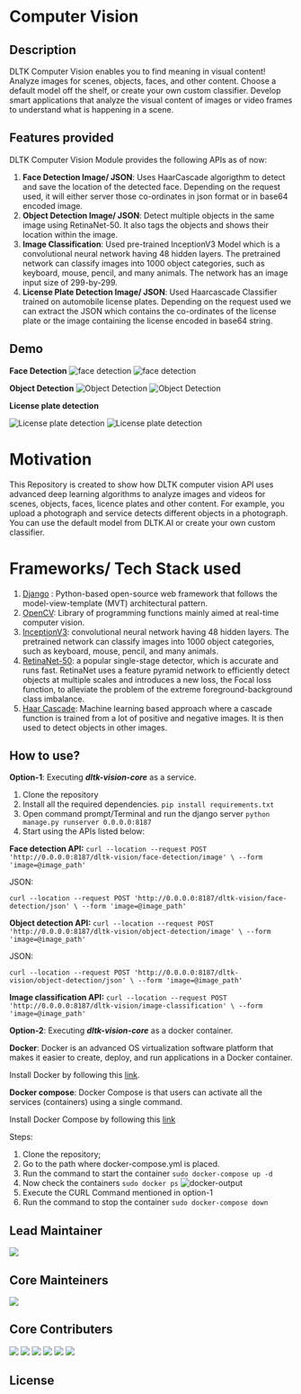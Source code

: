 # Computer Vision
## Description
DLTK Computer Vision enables you to find meaning in visual content! Analyze images for scenes, objects, faces, and other content. Choose a default model off the shelf, or create your own custom classifier. Develop smart applications that analyze the visual content of images or video frames to understand what is happening in a scene.

## Features provided
DLTK Computer Vision Module provides the following APIs as of now:
1. **Face Detection Image/ JSON**: Uses HaarCascade algorigthm to detect and save the location of the detected face. Depending on the request used, it will either server those co-ordinates in json format or in base64 encoded image. 
2. **Object Detection Image/ JSON**: Detect multiple objects in the same image using RetinaNet-50. It also tags the objects and shows their location within the image. 
3. **Image Classification**: Used pre-trained InceptionV3 Model which is a convolutional neural network having 48 hidden layers. The pretrained network can classify images into 1000 object categories, such as keyboard, mouse, pencil, and many animals. The network has an image input size of 299-by-299.
4. **License Plate Detection Image/ JSON**: Used Haarcascade Classifier trained on automobile license plates. Depending on the request used we can extract the JSON which contains the co-ordinates of the license plate or the image containing the license encoded in base64 string.

## Demo

**Face Detection**
![face detection](https://github.com/dltk-ai/Computer-Vision/blob/master/CVimages/group.jpg)
![face detection](https://github.com/dltk-ai/Computer-Vision/blob/master/CVimages/face_detect.jpeg)

**Object Detection**
![Object Detection](https://github.com/dltk-ai/Computer-Vision/blob/master/CVimages/japan.jpg)
![Object Detection](https://github.com/dltk-ai/Computer-Vision/blob/master/CVimages/image%20(1).jpg)

**License plate detection**

![License plate detection](https://github.com/dltk-ai/Computer-Vision/blob/master/CVimages/license.jpeg)
![License plate detection](https://github.com/dltk-ai/Computer-Vision/blob/master/CVimages/out.jpg)


# Motivation
This Repository is created to show how DLTK computer vision API uses advanced deep learning algorithms to analyze images and videos for scenes, objects, faces, licence plates and other content. For example, you upload a photograph and service detects different objects in a photograph. You can use the default model from DLTK.AI or create your own custom classifier.

# Frameworks/ Tech Stack used
1. [Django](https://www.djangoproject.com/) : Python-based open-source web framework that follows the model-view-template (MVT) architectural pattern.
2. [OpenCV](https://opencv.org/): Library of programming functions mainly aimed at real-time computer vision.
3. [InceptionV3](https://keras.io/api/applications/inceptionv3/): convolutional neural network having 48 hidden layers. The pretrained network can classify images into 1000 object categories, such as keyboard, mouse, pencil, and many animals.
4. [RetinaNet-50](https://keras.io/examples/vision/retinanet/): a popular single-stage detector, which is accurate and runs fast. RetinaNet uses a feature pyramid network to efficiently detect objects at multiple scales and introduces a new loss, the Focal loss function, to alleviate the problem of the extreme foreground-background class imbalance.
5. [Haar Cascade](https://opencv-python-tutroals.readthedocs.io/en/latest/py_tutorials/py_objdetect/py_face_detection/py_face_detection.html): Machine learning based approach where a cascade function is trained from a lot of positive and negative images. It is then used to detect objects in other images.

## How to use?
**Option-1**: Executing ***dltk-vision-core*** as a service. 

1. Clone the repository
2. Install all the required dependencies.
`pip install requirements.txt` 
3. Open command prompt/Terminal and run the django server 
`python manage.py runserver 0.0.0.0:8187`
4. Start using the APIs listed below:

**Face detection API:**
`curl --location --request POST 'http://0.0.0.0:8187/dltk-vision/face-detection/image' \
--form 'image=@image_path'`

JSON:

`curl --location --request POST 'http://0.0.0.0:8187/dltk-vision/face-detection/json' \
--form 'image=@image_path'`


**Object detection API:**
`curl --location --request POST 'http://0.0.0.0:8187/dltk-vision/object-detection/image' \
--form 'image=@image_path'`

JSON:

`curl --location --request POST 'http://0.0.0.0:8187/dltk-vision/object-detection/json' \
--form 'image=@image_path'`


**Image classification API:**
`curl --location --request POST 'http://0.0.0.0:8187/dltk-vision/image-classification' \
--form 'image=@image_path'`



**Option-2**: Executing ***dltk-vision-core*** as a docker container.

**Docker**: Docker is an advanced OS virtualization software platform that makes it easier to create, deploy, and run applications in a Docker container.

Install Docker by following this [link](https://docs.docker.com/get-docker/).

**Docker compose**: Docker Compose is that users can activate all the services (containers) using a single command.

Install Docker Compose by following this [link](https://docs.docker.com/compose/install/)

Steps:

1. Clone the repository;
2. Go to the path where docker-compose.yml is placed.
3. Run the command to start the container `sudo docker-compose up -d`
4. Now check the containers `sudo docker ps`
![docker-output](https://github.com/dltk-ai/Natural-Language-Processing/blob/master/docker.png)
5. Execute the CURL Command mentioned in option-1
6. Run the command to stop the container `sudo docker-compose down`



## Lead Maintainer
[![](https://github.com/shreeramiyer.png?size=50)](https://github.com/shreeramiyer)
## Core Mainteiners
[![](https://github.com/dltk-ai.png?size=50)](https://github.com/dltk-ai)
## Core Contributers 
[![](https://github.com/GHub4Naveen.png?size=50)](https://github.com/GHub4Naveen)
[![](https://github.com/SivaramVeluri15.png?size=50)](https://github.com/SivaramVeluri15)
[![](https://github.com/vishnupeesapati.png?size=50)](https://github.com/vishnupeesapati)
[![](https://github.com/EpuriHarika.png?size=50)](https://github.com/EpuriHarika/)
[![](https://github.com/nageshsinghc4.png?size=50)](https://github.com/nageshsinghc4)
[![](https://github.com/appareddyraja.png?size=50)](https://github.com/appareddyraja)

## License
